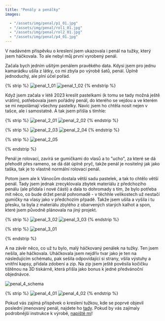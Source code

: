 ```yaml
---
title: "Penály a penálky"
images:

  - "/assets/img/penal/p1_01.jpg"
  - "/assets/img/penal/rol1_01.jpg"
  - "/assets/img/penal/rol2_01.jpg"
  - "/assets/img/penal/p4_01.jpg"
---
```


<!--begin_excerpt-->

V nadávném příspěvku o kreslení jsem ukazovala i penál na tužky, který jsem háčkovala. To ale nebyl můj první vyrobený penál. 

<!--end_excerpt-->

Začala bych jedním ušitým penálem pravěkého data. Kdysi jsem pro jednu kamarádku ušila z látky, co mi zbyla po výrobě šatů, penál. Úplně jednoduchý, ale plní účel pořád. 

{% strip %}
![penal_1_01](/assets/img/penal/p1_01.jpg)
![penal_1_02](/assets/img/penal/p1_02.jpg)
{% endstrip %}

Když jsem začala v létě 2023 kreslit pastelkami (k tomu se tady možná ještě vrátím), potřebovala jsem pořádný penál, do kterého se vejdou a ve kterém se mi nepolámají všechny pastelky. Navíc jsem ho chtěla nosit nejen v tašce, ale i samostatně. A tak jsem přišla s tímhle: 

{% strip %}
![penal_2_01](/assets/img/penal/rol1_01.jpg)
![penal_2_02](/assets/img/penal/rol1_02.jpg)
{% endstrip %}

{% strip %}
![penal_2_03](/assets/img/penal/rol1_03.jpg)
![penal_2_04](/assets/img/penal/rol1_04.jpg)
{% endstrip %}

{% strip %}
![penal_2_05](/assets/img/penal/rol1_05.jpg)
<!-- br -->
{% endstrip %}

Penál je rolovací, zavírá se gumičkami do vlasů a to "ucho", za které se dá přehodit přes rameno, se dá dát úplně pryč, takže penál je nositelný jak jako taška, tak je to vlastně normální rolovací penál. 

Potom jsem ale k Vánocům dostala větší sadu pastelek, a tak to chtělo větší penál. Tady jsem jednak zrecyklovala zbytek materiálu z předchozího penálu (ale přidala i nové části) a dala to dohromady s tím, že bylo potřeba mít něco, co bude držet penál pohromadě - v těchhle velikostech už nestačí gumičky na vlasy jako v předchozím přpadě. Takže jsem ušila a vyšila i tu přesku, ta byla z materiálu zbylého z obarvených starých kalhot a spon, které jsem původně plánovala na jiný projekt. 


{% strip %}
![penal_3_02](/assets/img/penal/rol2_02.jpg)
![penal_3_03](/assets/img/penal/rol2_03.jpg)
{% endstrip %}

{% strip %}
![penal_3_01](/assets/img/penal/rol2_01.jpg)
<!-- br -->
{% endstrip %}

A na závěr něco, co už tu bylo, malý háčkovaný penálek na tužky. Ten jsem nešila, ale háčkovala. Uháčkovala jsem nejdřív tvar jako je ten na následujícím schématu, pak sešila odpovídající si strany, všila výstuhy a vnitřní kapsy, přidala zdobení a zip. Na zip jsem ještě pověsila kočičku tištěnou na 3D tiskárně, která přišla jako bonus k jedné předvánoční objednávce. 

![penal_4_schema](/assets/img/penal/penal_4_schema.png)

{% strip %}
![penal_4_01](/assets/img/penal/p4_01.jpg)
![penal_4_02](/assets/img/penal/p4_02.jpg)
{% endstrip %}




Pokud vás zajímá příspěvek o kreslení tužkou, kde se poprvé objevil poslední jmenovaný penál, najdete ho [tady](https://matcha1309.github.io/Kresleni-tuzkou/). Pokud by vás zajímaly podrobnější instrukce k výrobě, [napiště mi](mailto:matcha1309@hotmail.com)!
